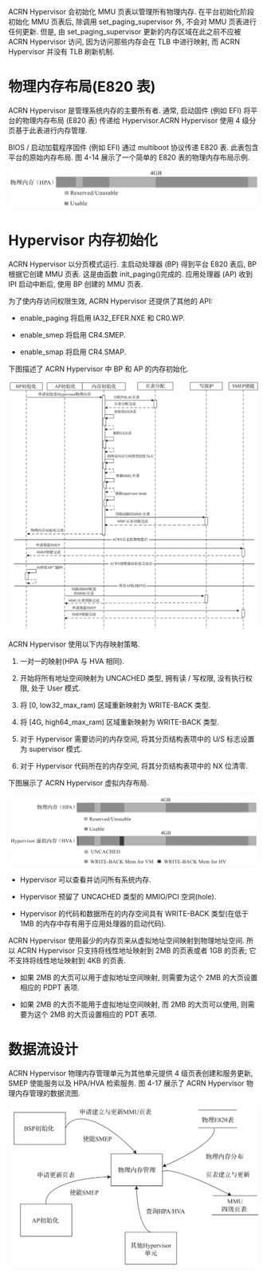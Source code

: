 
ACRN Hypervisor 会初始化 MMU 页表以管理所有物理内存. 在平台初始化阶段初始化 MMU 页表后, 除调用 set_paging_supervisor 外, 不会对 MMU 页表进行任何更新. 但是, 由 set_paging_supervisor 更新的内存区域在此之前不应被 ACRN Hypervisor 访问, 因为访问那些内存会在 TLB 中进行映射, 而 ACRN Hypervisor 并没有 TLB 刷新机制.

# 物理内存布局(E820 表)

ACRN Hypervisor 是管理系统内存的主要所有者. 通常, 启动固件 (例如 EFI) 将平台的物理内存布局 (E820 表) 传递给 Hypervisor.ACRN Hypervisor 使用 4 级分页基于此表进行内存管理.

BIOS / 启动加载程序固件 (例如 EFI) 通过 multiboot 协议传递 E820 表. 此表包含平台的原始内存布局. 图 4-14 展示了一个简单的 E820 表的物理内存布局示例.

![2024-10-23-12-45-12.png](./images/2024-10-23-12-45-12.png)

# Hypervisor 内存初始化

ACRN Hypervisor 以分页模式运行. 主启动处理器 (BP) 得到平台 E820 表后, BP 根据它创建 MMU 页表. 这是由函数 init_paging()完成的. 应用处理器 (AP) 收到 IPI 启动中断后, 使用 BP 创建的 MMU 页表.

为了使内存访问权限生效, ACRN Hypervisor 还提供了其他的 API:

* enable_paging 将启用 IA32_EFER.NXE 和 CR0.WP.

* enable_smep 将启用 CR4.SMEP.

* enable_smap 将启用 CR4.SMAP.

下图描述了 ACRN Hypervisor 中 BP 和 AP 的内存初始化.

![2024-10-23-12-46-03.png](./images/2024-10-23-12-46-03.png)

ACRN Hypervisor 使用以下内存映射策略.

1) 一对一的映射(HPA 与 HVA 相同)​.

2) 开始将所有地址空间映射为 UNCACHED 类型, 拥有读 / 写权限, 没有执行权限, 处于 User 模式.

3) 将 [0, low32_max_ram) 区域重新映射为 WRITE-BACK 类型.

4) 将 [4G, high64_max_ram) 区域重新映射为 WRITE-BACK 类型.

5) 对于 Hypervisor 需要访问的内存空间, 将其分页结构表项中的 U/S 标志设置为 supervisor 模式.

6) 对于 Hypervisor 代码所在的内存空间, 将其分页结构表项中的 NX 位清零.

下图展示了 ACRN Hypervisor 虚拟内存布局.

![2024-10-23-12-47-23.png](./images/2024-10-23-12-47-23.png)

* Hypervisor 可以查看并访问所有系统内存.

* Hypervisor 预留了 UNCACHED 类型的 MMIO/PCI 空洞(hole).

* Hypervisor 的代码和数据所在的内存空间具有 WRITE-BACK 类型(在低于 1MB 的内存中存有用于应用处理器的启动代码)​.

ACRN Hypervisor 使用最少的内存页来从虚拟地址空间映射到物理地址空间. 所以 ACRN Hypervisor 只支持将线性地址映射到 2MB 的页表或者 1GB 的页表; 它不支持将线性地址映射到 4KB 的页表.

* 如果 2MB 的大页可以用于虚拟地址空间映射, 则需要为这个 2MB 的大页设置相应的 PDPT 表项.

* 如果 2MB 的大页不能用于虚拟地址空间映射, 而 2MB 的大页可以使用, 则需要为这个 2MB 的大页设置相应的 PDT 表项.

# 数据流设计

ACRN Hypervisor 物理内存管理单元为其他单元提供 4 级页表创建和服务更新, SMEP 使能服务以及 HPA/HVA 检索服务. 图 4-17 展示了 ACRN Hypervisor 物理内存管理的数据流图.

![2024-10-23-12-48-46.png](./images/2024-10-23-12-48-46.png)

